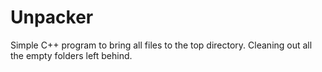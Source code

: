 # Unpacker
Simple C++ program to bring all files to the top directory. Cleaning out all the empty folders left behind.
